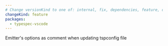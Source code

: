 ```yaml
---
# Change versionKind to one of: internal, fix, dependencies, feature, deprecation, breaking
changeKind: feature
packages:
  - typespec-vscode
---
```


Emitter's options as comment when updating tspconfig file
